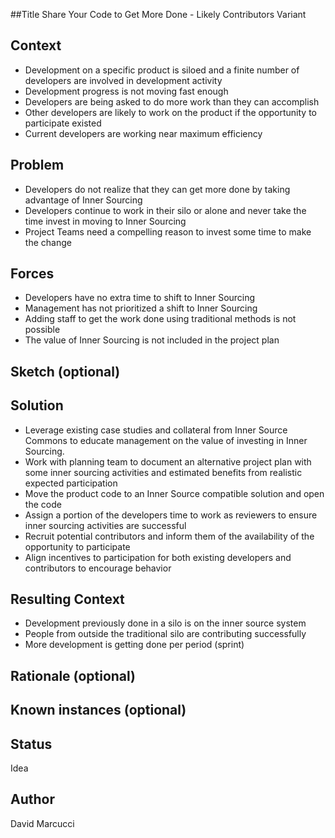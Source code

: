 ##Title
Share Your Code to Get More Done - Likely Contributors Variant

## Context
* Development on a specific product is siloed and a finite number of developers are involved in development activity
* Development progress is not moving fast enough
* Developers are being asked to do more work than they can accomplish
* Other developers are likely to work on the product if the opportunity to participate existed
* Current developers are working near maximum efficiency

## Problem
* Developers do not realize that they can get more done by taking advantage of Inner Sourcing
* Developers continue to work in their silo or alone and never take the time invest in moving to Inner Sourcing
* Project Teams need a compelling reason to invest some time to make the change

## Forces
* Developers have no extra time to shift to Inner Sourcing
* Management has not prioritized a shift to Inner Sourcing
* Adding staff to get the work done using traditional methods is not possible
* The value of Inner Sourcing is not included in the project plan


## Sketch (optional)

## Solution
* Leverage existing case studies and collateral from Inner Source Commons to educate management on the value of investing in Inner Sourcing.
* Work with planning team to document an alternative project plan with some inner sourcing activities and estimated benefits from realistic expected participation
* Move the product code to an Inner Source compatible solution and open the code
* Assign a portion of the developers time to work as reviewers to ensure inner sourcing activities are successful
* Recruit potential contributors and inform them of the availability of the opportunity to participate
* Align incentives to participation for both existing developers and contributors to encourage behavior 

## Resulting Context
* Development previously done in a silo is on the inner source system
* People from outside the traditional silo are contributing successfully
* More development is getting done per period (sprint)

## Rationale (optional)

## Known instances (optional)

## Status
Idea

## Author
David Marcucci